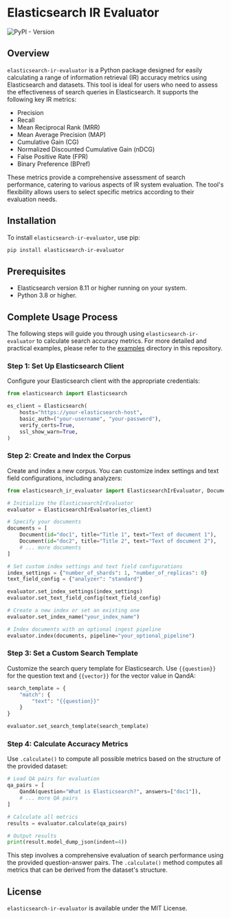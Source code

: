 # Elasticsearch IR Evaluator

![PyPI - Version](https://img.shields.io/pypi/v/elasticsearch-ir-evaluator?color=blue)

## Overview

`elasticsearch-ir-evaluator` is a Python package designed for easily calculating a range of information retrieval (IR) accuracy metrics using Elasticsearch and datasets. This tool is ideal for users who need to assess the effectiveness of search queries in Elasticsearch. It supports the following key IR metrics:

- Precision
- Recall
- Mean Reciprocal Rank (MRR)
- Mean Average Precision (MAP)
- Cumulative Gain (CG)
- Normalized Discounted Cumulative Gain (nDCG)
- False Positive Rate (FPR)
- Binary Preference (BPref)

These metrics provide a comprehensive assessment of search performance, catering to various aspects of IR system evaluation. The tool's flexibility allows users to select specific metrics according to their evaluation needs.

## Installation

To install `elasticsearch-ir-evaluator`, use pip:

```bash
pip install elasticsearch-ir-evaluator
```

## Prerequisites

- Elasticsearch version 8.11 or higher running on your system.
- Python 3.8 or higher.

## Complete Usage Process

The following steps will guide you through using `elasticsearch-ir-evaluator` to calculate search accuracy metrics. 
For more detailed and practical examples, please refer to the [examples](https://github.com/hinatades/elasticsearch-ir-evaluator/tree/main/examples) directory in this repository.

### Step 1: Set Up Elasticsearch Client

Configure your Elasticsearch client with the appropriate credentials:

```python
from elasticsearch import Elasticsearch

es_client = Elasticsearch(
    hosts="https://your-elasticsearch-host",
    basic_auth=("your-username", "your-password"),
    verify_certs=True,
    ssl_show_warn=True,
)
```

### Step 2: Create and Index the Corpus

Create and index a new corpus. You can customize index settings and text field configurations, including analyzers:

```python
from elasticsearch_ir_evaluator import ElasticsearchIrEvaluator, Document

# Initialize the ElasticsearchIrEvaluator
evaluator = ElasticsearchIrEvaluator(es_client)

# Specify your documents
documents = [
    Document(id="doc1", title="Title 1", text="Text of document 1"),
    Document(id="doc2", title="Title 2", text="Text of document 2"),
    # ... more documents
]

# Set custom index settings and text field configurations
index_settings = {"number_of_shards": 1, "number_of_replicas": 0}
text_field_config = {"analyzer": "standard"}

evaluator.set_index_settings(index_settings)
evaluator.set_text_field_config(text_field_config)

# Create a new index or set an existing one
evaluator.set_index_name("your_index_name")

# Index documents with an optional ingest pipeline
evaluator.index(documents, pipeline="your_optional_pipeline")
```

### Step 3: Set a Custom Search Template

Customize the search query template for Elasticsearch. Use `{{question}}` for the question text and `{{vector}}` for the vector value in QandA:

```python
search_template = {
    "match": {
        "text": "{{question}}"
    }
}

evaluator.set_search_template(search_template)
```

### Step 4: Calculate Accuracy Metrics

Use `.calculate()` to compute all possible metrics based on the structure of the provided dataset:

```python
# Load QA pairs for evaluation
qa_pairs = [
    QandA(question="What is Elasticsearch?", answers=["doc1"]),
    # ... more QA pairs
]

# Calculate all metrics
results = evaluator.calculate(qa_pairs)

# Output results
print(result.model_dump_json(indent=4))
```

This step involves a comprehensive evaluation of search performance using the provided question-answer pairs. The `.calculate()` method computes all metrics that can be derived from the dataset's structure.

## License

`elasticsearch-ir-evaluator` is available under the MIT License.

